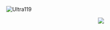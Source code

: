 <img src="https://komarev.com/ghpvc/?username=Ultra119&style=flat-square" alt="Ultra119" /><br>
<div align="center">
<img src="https://github-readme-stats.vercel.app/api?username=ultra119&theme=algolia" />
</div>
